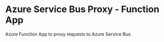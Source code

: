 # Azure Service Bus Proxy - Function App

Azure Function App to proxy requests to Azure Service Bus
